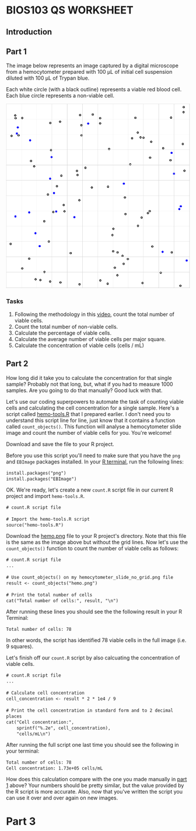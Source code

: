 # BIOS103 QS WORKSHEET

## Introduction

## Part 1

The image below represents an image captured by a digital microscope from a hemocytometer prepared with 100 &mu;L of initial cell suspension diluted with 100 &mu;L of Trypan blue.

Each white circle (with a black outline) represents a viable red blood cell. Each blue circle represents a non-viable cell.

![Hemocytometer Slide](hemo_grid.png)


### Tasks
1. Following the methodology in this [video](https://youtu.be/pP0xERLUhyc?si=VuGRVFv75Rax0fKF), count the total number of viable cells.
2. Count the total number of non-viable cells.
3. Calculate the percentage of viable cells.
4. Calculate the average number of viable cells per major square.
5. Calculate the concentration of viable cells (cells /  mL)

## Part 2

How long did it take you to calculate the concentration for that single sample? Probably not that long, but, what if you had to measure 1000 samples. Are you going to do that manually? Good luck with that.

Let's use our coding superpowers to automate the task of counting viable cells and calculating the cell concentration for a single sample. Here's a script called [hemo-tools.R](hemo-tools.R) that I prepared earlier. I don't need you to understand this script line for line, just know that it contains a function called `count_objects()`. This function will analyse a hemocytometer slide image and count the number of viable cells for you. You're welcome!

Download and save the file to your R project.

Before you use this script you'll need to make sure that you have the `png` and `EBImage` packages installed. In your [R terminal](/glossary.md#r-terminal), run the following lines:

```
install.packages("png")
install.packages("EBImage")
```

OK. We're ready, let's create a new `count.R` script file in our current R project and import `hemo-tools.R`.

```{R}
# count.R script file

# Import the hemo-tools.R script
source("hemo-tools.R")
```

Download the [hemo.png](hemo.png) file to your R project's directory. Note that this file is the same as the image above but without the grid lines. Now let's use the `count_objects()` function to count the number of viable cells as follows:

```{R}
# count.R script file
...

# Use count_objects() on my hemocytometer_slide_no_grid.png file
result <- count_objects("hemo.png")

# Print the total number of cells
cat("Total number of cells:", result, "\n")
```

After running these lines you should see the the following result in your R Terminal:

```{R}
Total number of cells: 78 
```
In other words, the script has identified 78 viable cells in the full image (i.e. 9 squares).

Let's finish off our `count.R` script by also calcuating the concentration of viable cells. 

```
# count.R script file
...

# Calculate cell concentration
cell_concentration <- result * 2 * 1e4 / 9

# Print the cell concentration in standard form and to 2 decimal places
cat("Cell concentration:", 
    sprintf("%.2e", cell_concentration), 
    "cells/mL\n")
```

After running the full script one last time you should see the following in your terminal:
```
Total number of cells: 78 
Cell concentration: 1.73e+05 cells/mL
```
How does this calculation compare with the one you made manually in [part 1](#part-1) above? Your numbers should be pretty similar, but the value provided by the R script is more accurate. Also, now that you've written the script you can use it over and over again on new images.

# Part 3






